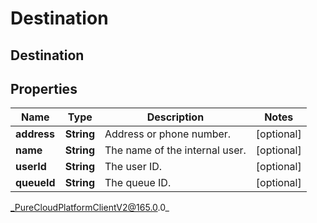 # Destination

## Destination

## Properties

|Name | Type | Description | Notes|
|------------ | ------------- | ------------- | -------------|
| **address** | **String** | Address or phone number. | [optional] |
| **name** | **String** | The name of the internal user. | [optional] |
| **userId** | **String** | The user ID. | [optional] |
| **queueId** | **String** | The queue ID. | [optional] |



_PureCloudPlatformClientV2@165.0.0_
